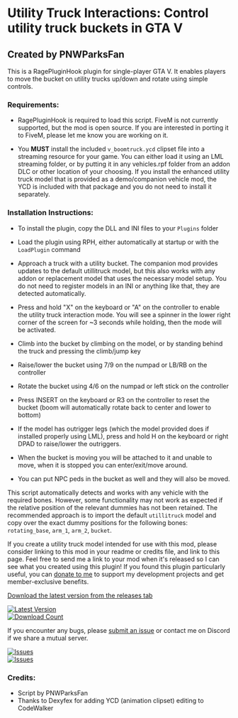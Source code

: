 # Utility Truck Interactions: Control utility truck buckets in GTA V
## Created by PNWParksFan

This is a RagePluginHook plugin for single-player GTA V. 
It enables players to move the bucket on utility trucks up/down and rotate using simple controls.

### Requirements: 
 - RagePluginHook is required to load this script. FiveM is not currently supported, but the 
   mod is open source. If you are interested in porting it to FiveM, please let me know you 
   are working on it. 

 - You **MUST** install the included `v_boomtruck.ycd` clipset file into a streaming resource 
   for your game. You can either load it using an LML streaming folder, or by putting it in 
   any vehicles.rpf folder from an addon DLC or other location of your choosing. If you install 
   the enhanced utility truck model that is provided as a demo/companion vehicle mod, the YCD 
   is included with that package and you do not need to install it separately. 

### Installation Instructions:

 - To install the plugin, copy the DLL and INI files to your `Plugins` folder

 - Load the plugin using RPH, either automatically at startup or with the `LoadPlugin` command

 - Approach a truck with a utility bucket. The companion mod provides updates to the default utillitruck 
   model, but this also works with any addon or replacement model that uses the necessary model setup. 
   You do not need to register models in an INI or anything like that, they are detected automatically. 

 - Press and hold "X" on the keyboard or "A" on the controller to enable 
   the utility truck interaction mode. You will see a spinner in the lower 
   right corner of the screen for ~3 seconds while holding, then the mode 
   will be activated. 
   
 - Climb into the bucket by climbing on the model, or by standing behind the 
   truck and pressing the climb/jump key
   
 - Raise/lower the bucket using 7/9 on the numpad or LB/RB on the controller
 
 - Rotate the bucket using 4/6 on the numpad or left stick on the controller
 
 - Press INSERT on the keyboard or R3 on the controller to reset the bucket 
   (boom will automatically rotate back to center and lower to bottom)
   
 - If the model has outrigger legs (which the model provided does if 
   installed properly using LML), press and hold H on the keyboard or 
   right DPAD to raise/lower the outriggers. 
 
 - When the bucket is moving you will be attached to it and unable to move, 
   when it is stopped you can enter/exit/move around.
   
 - You can put NPC peds in the bucket as well and they will also be moved.

 
This script automatically detects and works with any vehicle with the required bones. However, some 
functionality may not work as expected if the relative position of the relevant dummies has not been retained. 
The recommended approach is to import the default `utillitruck` model and copy over the exact dummy positions 
for the following bones: `rotating_base`, `arm_1`, `arm_2`, `bucket`. 

If you create a utility truck model intended for use with this mod, please consider linking to this mod in 
your readme or credits file, and link to this page. Feel free to send me a link to your mod when it's released 
so I can see what you created using this plugin! If you found this plugin particularly useful, you 
can [donate to me](https://parksmods.com/donate/) to support my development projects and get member-exclusive benefits. 

[Download the latest version from the releases tab](https://github.com/pnwparksfan/utility-truck-interaction/releases)

[![Latest Version](https://img.shields.io/github/release/pnwparksfan/utility-truck-interaction)](https://github.com/pnwparksfan/utility-truck-interaction/releases)  
[![Download Count](https://img.shields.io/github/downloads/pnwparksfan/utility-truck-interaction/total)](https://github.com/pnwparksfan/utility-truck-interaction/releases)    

If you encounter any bugs, please [submit an issue](https://github.com/pnwparksfan/utility-truck-interaction/issues) or contact me on Discord if we share a mutual server.

[![Issues](https://img.shields.io/github/issues/pnwparksfan/utility-truck-interaction)](https://github.com/pnwparksfan/utility-truck-interaction/issues)  
[![Issues](https://img.shields.io/github/issues-closed/pnwparksfan/utility-truck-interaction)](https://github.com/pnwparksfan/utility-truck-interaction/issues)


### Credits:
 - Script by PNWParksFan
 - Thanks to Dexyfex for adding YCD (animation clipset) editing to CodeWalker

